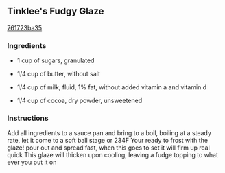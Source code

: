 ## Tinklee's Fudgy Glaze

[761723ba35](https://cookpad.com/us/recipes/337019-tinklees-fudgy-glaze)

### Ingredients

 - 1 cup of sugars, granulated

 - 1/4 cup of butter, without salt

 - 1/4 cup of milk, fluid, 1% fat, without added vitamin a and vitamin d

 - 1/4 cup of cocoa, dry powder, unsweetened

### Instructions

Add all ingredients to a sauce pan and bring to a boil, boiling at a steady rate, let it come to a soft ball stage or 234F Your ready to frost with the glaze! pour out and spread fast, when this goes to set it will firm up real quick This glaze will thicken upon cooling, leaving a fudge topping to what ever you put it on